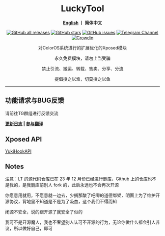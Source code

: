 <div align="center">
<h1>LuckyTool</h1>
<p>
   <b><a href="https://github.com/Xposed-Modules-Repo/com.luckyzyx.luckytool/blob/main/README_EN.md">English</a>  丨 简体中文</b>
</p>
<a href="https://github.com/Xposed-Modules-Repo/com.luckyzyx.luckytool/releases"><img alt="GitHub all releases" src="https://img.shields.io/github/downloads/Xposed-Modules-Repo/com.luckyzyx.luckytool/total?label=Downloads"></a>
<a href="https://github.com/Xposed-Modules-Repo/com.luckyzyx.luckytool/stargazers"><img alt="GitHub stars" src="https://img.shields.io/github/stars/Xposed-Modules-Repo/com.luckyzyx.luckytool"></a>
<a href="https://github.com/Xposed-Modules-Repo/com.luckyzyx.luckytool/issues"><img alt="GitHub issues" src="https://img.shields.io/github/issues/Xposed-Modules-Repo/com.luckyzyx.luckytool"></a>
<a href="https://t.me/LuckyTool"><img alt="Telegram Channel" src="https://img.shields.io/badge/Telegram-频道-blue.svg?logo=telegram"></a>   
<a href="https://crowdin.com/project/luckytool"><img alt="Crowdin" src="https://badges.crowdin.net/luckytool/localized.svg"></a>
<p>对ColorOS系统进行的扩展优化的Xposed模块</p>
<p>永久免费模块，请勿上当受骗</p>
<p>禁止引流、搬运、转载、售卖、分享、分流</p>
<p>提倡授之以渔，切莫授之以鱼</p>
</div>

---

## 功能请求与BUG反馈

请前往TG群组进行反馈交流

<div align="left">
<p>
   <b><a href="https://luckyzyx.gitlab.io/LuckyTool_Doc/changelog">更新日志</a> | <a href="https://crwd.in/luckytool">参与翻译</a></b>
</p>
</div>

## Xposed API

[YukiHookAPI](https://github.com/HighCapable/YukiHookAPI)

## Notes

注意：LT 的源代码仓库已在 23 年 12 月份已经进行删库，Github 上的仓库也不是我的，是我删库前别人 fork 的，此后永远也不会再次开源

你愿意用就用，不愿意就一边去，少搁那酸了吧唧的道德绑架，明面上为了维护开源协议，背地里不知道是不是为了吸血，这个我们不得而知

闭源不安全，说的跟开源了就安全了似的

我可不是开源魔人，我也不奢望别人认可不开源的行为，无论你做什么都会引人非议，所以做好自己，即可
